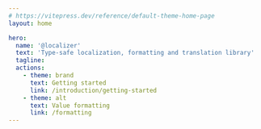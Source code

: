 ```yaml
---
# https://vitepress.dev/reference/default-theme-home-page
layout: home

hero:
  name: '@localizer'
  text: 'Type-safe localization, formatting and translation library'
  tagline:
  actions:
    - theme: brand
      text: Getting started
      link: /introduction/getting-started
    - theme: alt
      text: Value formatting
      link: /formatting
---
```

